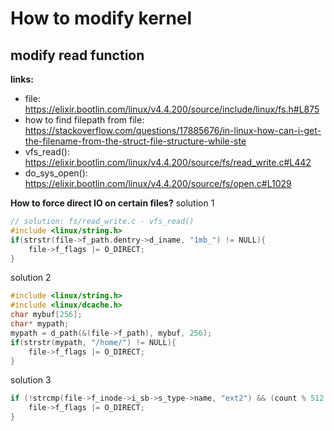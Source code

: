 # How to modify kernel

## modify read function
**links:**
- file: https://elixir.bootlin.com/linux/v4.4.200/source/include/linux/fs.h#L875
- how to find filepath from file: https://stackoverflow.com/questions/17885676/in-linux-how-can-i-get-the-filename-from-the-struct-file-structure-while-ste
- vfs_read(): https://elixir.bootlin.com/linux/v4.4.200/source/fs/read_write.c#L442
- do_sys_open(): https://elixir.bootlin.com/linux/v4.4.200/source/fs/open.c#L1029


**How to force direct IO on certain files?**
solution 1
```c
// solution: fs/read_write.c - vfs_read()
#include <linux/string.h>
if(strstr(file->f_path.dentry->d_iname, "1mb_") != NULL){
	file->f_flags |= O_DIRECT;
}

```
solution 2
```c
#include <linux/string.h>
#include <linux/dcache.h>
char mybuf[256];
char* mypath;
mypath = d_path(&(file->f_path), mybuf, 256);
if(strstr(mypath, "/home/") != NULL){
	file->f_flags |= O_DIRECT;
}
```
solution 3
```c
if (!strcmp(file->f_inode->i_sb->s_type->name, "ext2") && (count % 512 == 0) && ((*pos) % 512 == 0)){
	file->f_flags |= O_DIRECT;
}
```




